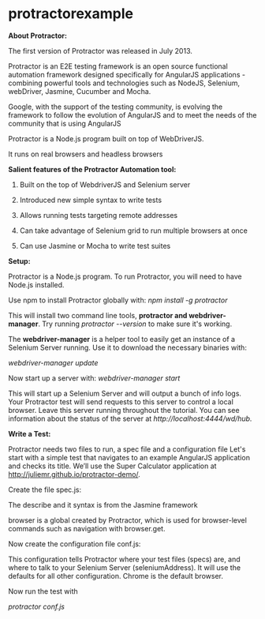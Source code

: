 # protractorexample
<b>About Protractor:</b>

The first version of Protractor was released in July 2013. 

Protractor is an E2E testing framework is an open source functional automation framework designed specifically for AngularJS applications - combining powerful tools and technologies such as NodeJS, Selenium, webDriver, Jasmine, Cucumber and Mocha.  

Google, with the support of the testing community, is evolving the framework to follow the evolution of AngularJS and to meet the needs of the community that is using AngularJS

Protractor is a Node.js program built on top of WebDriverJS.

It runs on real browsers and headless browsers


<b>Salient features of the Protractor Automation tool: </b>

1.	Built on the top of WebdriverJS and Selenium server

2.	Introduced new simple syntax to write tests

3.	Allows running tests targeting remote addresses

4.	Can take advantage of Selenium grid to run multiple browsers at once

5.	Can use Jasmine or Mocha to write test suites


<b>Setup:</b>

Protractor is a Node.js program. To run Protractor, you will need to have Node.js installed. 

Use npm to install Protractor globally with:
<i>npm install -g protractor </i>

This will install two command line tools, <b>protractor and webdriver-manager</b>. Try running <i>protractor --version</i> to make sure it's working.

The <b>webdriver-manager</b> is a helper tool to easily get an instance of a Selenium Server running. Use it to download the necessary binaries with:

<i>webdriver-manager update </i>

Now start up a server with:
<i>webdriver-manager start </i>

This will start up a Selenium Server and will output a bunch of info logs. Your Protractor test will send requests to this server to control a local browser. Leave this server running throughout the tutorial. You can see information about the status of the server at <i>http://localhost:4444/wd/hub.</i>


<b>Write a Test:</b>

Protractor needs two files to run, a spec file and a configuration file
Let's start with a simple test that navigates to an example AngularJS application and checks its title. We’ll use the Super Calculator application at http://juliemr.github.io/protractor-demo/.

Create the file spec.js:

The describe and it syntax is from the Jasmine framework

browser is a global created by Protractor, which is used for browser-level commands such as navigation with browser.get.

Now create the configuration file conf.js:

This configuration tells Protractor where your test files (specs) are, and where to talk to your Selenium Server (seleniumAddress). It will use the defaults for all other configuration. Chrome is the default browser.

Now run the test with

<i>protractor conf.js</i>


